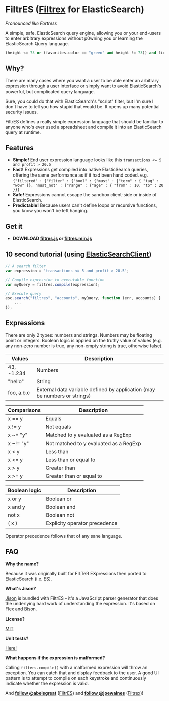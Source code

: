 FiltrES ([Filtrex](https://github.com/joewalnes/filtrex) for ElasticSearch)
=======
*Pronounced like Fortress*

A simple, safe, ElasticSearch query engine, allowing you or your end-users to enter arbitrary expressions without p0wning you or learning the ElasticSearch Query language.

````python
(height <= 73 or (favorites.color == "green" and height != 73)) and firstname ~= "o.+"
````

Why?
----

There are many cases where you want a user to be able enter an arbitrary expression through a user interface or simply want to avoid ElasticSearch's powerful, but complicated query language.

Sure, you could do that with ElasticSearch's "script" filter, but I'm sure I don't have to tell you how stupid that would be. It opens up many potential security issues.

FiltrES defines a really simple expression language that should be familiar to anyone who's ever used a spreadsheet and compile it into an ElasticSearch query at runtime.

Features
--------

*   **Simple!** End user expression language looks like this `transactions <= 5 and profit > 20.5`
*   **Fast!** Expressions get compiled into native ElasticSearch queries, offering the same performance as if it had been hand coded. e.g. `{"filtered" : {"filter" : {"bool" : {"must" : {"term" : { "tag" : "wow" }}, "must_not" : {"range" : {"age" : { "from" : 10, "to" : 20 }}}`
*   **Safe!** Expressions cannot escape the sandbox client-side or inside of ElasticSearch.
*   **Predictable!** Because users can't define loops or recursive functions, you know you won't be left hanging.

Get it
------

*    **DOWNLOAD [filtres.js](https://rawgit.com/abeisgreat/filtres/master/filtres.js) or [filtres.min.js](https://rawgit.com/abeisgreat/filtres/master/filtres.min.js)**

10 second tutorial (using [ElasticSearchClient](https://github.com/phillro/node-elasticsearch-client))
------------------

````javascript
// A search filter
var expression = 'transactions <= 5 and profit > 20.5';

// Compile expression to executable function
var myQuery = filtres.compile(expression);

// Execute query
esc.search("filtres", "accounts", myQuery, function (err, accounts) {
    ...
});
````

Expressions
-----------

There are only 2 types: numbers and strings. Numbers may be floating point or integers. Boolean logic is applied on the truthy value of values (e.g. any non-zero number is true, any non-empty string is true, otherwise false).

Values | Description
--- | ---
43, -1.234 | Numbers
"hello" | String
foo, a.b.c | External data variable defined by application (may be numbers or strings)

Comparisons | Description
--- | ---
x == y | Equals
x != y | Not equals
x ~= "y" | Matched to y evaluated as a RegExp
x ~!= "y" | Not matched to y evaluated as a RegExp
x < y | Less than
x <= y | Less than or equal to
x > y | Greater than
x >= y | Greater than or equal to

Boolean logic | Description
--- | ---
x or y | Boolean or
x and y | Boolean and
not x | Boolean not
( x ) | Explicity operator precedence

Operator precedence follows that of any sane language.

FAQ
---

**Why the name?**

Because it was originally built for FILTeR EXpressions then ported to ElasticSearch (i.e. ES).

**What's Jison?**

[Jison](http://zaach.github.io/jison/) is bundled with FiltrES - it's a JavaScript parser generator that does the underlying hard work of understanding the expression. It's based on Flex and Bison.

**License?**

[MIT](https://github.com/abeisgreat/filtres/raw/master/LICENSE)

**Unit tests?**

[Here!](https://github.com/abeisgreat/filtres/blob/master/test/filtres-test.js)

**What happens if the expression is malformed?**

Calling `filters.compile()` with a malformed expression will throw an exception. You can catch that and display feedback to the user. A good UI pattern is to attempt to compile on each keystroke and continuously indicate whether the expression is valid.

And **[follow @abeisgreat](https://twitter.com/abeisgreat)** ([FiltrES](https://github.com/abeisgreat/filtrES)) and **[follow @joewalnes](https://twitter.com/joewalnes)** ([Filtrex](https://github.com/joewalnes/filtrex))!

